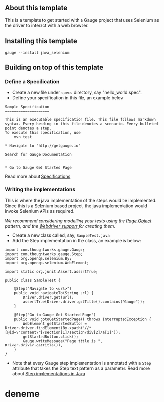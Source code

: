 ## About this template

This is a template to get started with a Gauge project that uses Selenium as the driver to interact with a web browser.

## Installing this template

    gauge --install java_selenium

## Building on top of this template

### Define a Specification

- Create a new file under `specs` directory, say "hello_world.spec".
- Define your specification in this file, an example below

```
Sample Specification
====================

This is an executable specification file. This file follows markdown syntax. Every heading in this file denotes a scenario. Every bulleted point denotes a step.
To execute this specification, use
	mvn test

* Navigate to "http://getgauge.io"

Search for Gauge Documentation
------------------------------

* Go to Gauge Get Started Page

```
Read more about [Specifications](http://getgauge.io/documentation/user/current/specifications/README.html)

### Writing the implementations

This is where the java implementation of the steps would be implemented. Since this is a Selenium based project, the java implementation would invoke Selenium APIs as required.

_We recommend considering modelling your tests using the [Page Object](https://github.com/SeleniumHQ/selenium/wiki/PageObjects) pattern, and the [Webdriver support](https://github.com/SeleniumHQ/selenium/wiki/PageFactory) for creating them._

- Create a new class called, say, `SampleTest.java`
- Add the Step implementation in the class, an example is below:
```
import com.thoughtworks.gauge.Gauge;
import com.thoughtworks.gauge.Step;
import org.openqa.selenium.By;
import org.openqa.selenium.WebElement;

import static org.junit.Assert.assertTrue;

public class SampleTest {

    @Step("Navigate to <url>")
    public void navigateTo(String url) {
        Driver.driver.get(url);
        assertTrue(Driver.driver.getTitle().contains("Gauge"));
    }

    @Step("Go to Gauge Get Started Page")
    public void gotoGetStartedPage() throws InterruptedException {
        WebElement getStartedButton = Driver.driver.findElement(By.xpath("//*[@id=\"content\"]/section[1]/section/div[2]/a[1]"));
        getStartedButton.click();
        Gauge.writeMessage("Page title is ", Driver.driver.getTitle());
    }
}
```

- Note that every Gauge step implementation is annotated with a `Step` attribute that takes the Step text pattern as a parameter.
Read more about [Step implementations in Java](http://getgauge.io/documentation/user/current/test_code/java/java.html)

# deneme
